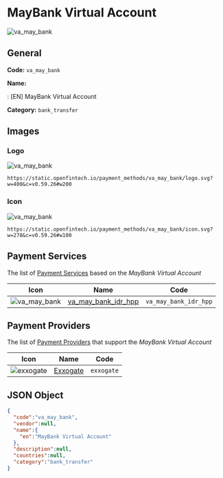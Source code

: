 
# MayBank Virtual Account 
![va_may_bank](https://static.openfintech.io/payment_methods/va_may_bank/logo.svg?w=400&c=v0.59.26#w200)  

## General 
**Code:** `va_may_bank` 
 
**Name:** 
 
:	[EN] MayBank Virtual Account 
 
**Category:** `bank_transfer` 
 

## Images 

### Logo 
![va_may_bank](https://static.openfintech.io/payment_methods/va_may_bank/logo.svg?w=400&c=v0.59.26#w200)  

```
https://static.openfintech.io/payment_methods/va_may_bank/logo.svg?w=400&c=v0.59.26#w200
```  

### Icon 
![va_may_bank](https://static.openfintech.io/payment_methods/va_may_bank/icon.svg?w=278&c=v0.59.26#w100)  

```
https://static.openfintech.io/payment_methods/va_may_bank/icon.svg?w=278&c=v0.59.26#w100
```  

## Payment Services 
 
The list of [Payment Services](/payment-services/) based on the _MayBank Virtual Account_ 

|Icon|Name|Code| 
|:---:|:---:|:---:| 
|![va_may_bank](https://static.openfintech.io/payment_methods/va_may_bank/icon.svg?w=278&c=v0.59.26#w100) |[va_may_bank_idr_hpp](/payment-services/va_may_bank_idr_hpp/)|`va_may_bank_idr_hpp`| 
 

## Payment Providers 
 
The list of [Payment Providers](/payment-providers/) that support the _MayBank Virtual Account_ 

|Icon|Name|Code| 
|:---:|:---:|:---:| 
|![exxogate](https://static.openfintech.io/payment_providers/exxogate/icon.svg?w=278&c=v0.59.26#w100) |[Exxogate](/payment-providers/exxogate/)|`exxogate`| 
 

## JSON Object 

```json
{
  "code":"va_may_bank",
  "vendor":null,
  "name":{
    "en":"MayBank Virtual Account"
  },
  "description":null,
  "countries":null,
  "category":"bank_transfer"
}
```  
